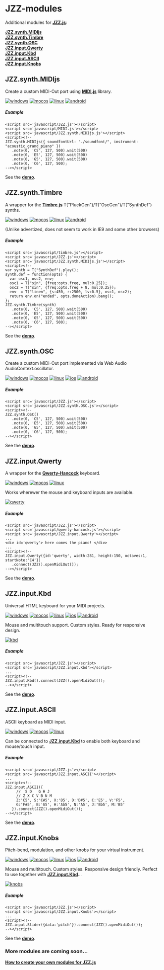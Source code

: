 # JZZ-modules

Additional modules for [**JZZ.js**](https://github.com/jazz-soft/JZZ):

[**JZZ.synth.MIDIjs**](#jzzsynthmidijs)  
[**JZZ.synth.Timbre**](#jzzsynthtimbre)  
[**JZZ.synth.OSC**](#jzzsynthosc)  
[**JZZ.input.Qwerty**](#jzzinputqwerty)  
[**JZZ.input.Kbd**](#jzzinputkbd)  
[**JZZ.input.ASCII**](#jzzinputascii)  
[**JZZ.input.Knobs**](#jzzinputknobs)  

## JZZ.synth.MIDIjs

Create a custom MIDI-Out port using [**MIDI.js**](https://github.com/mudcube/MIDI.js) library.

[![windows](http://jazz-soft.github.io/img/windows.jpg)](https://jazz-soft.github.io/modules/midijs)
[![mocos](http://jazz-soft.github.io/img/macos.jpg)](https://jazz-soft.github.io/modules/midijs)
[![linux](http://jazz-soft.github.io/img/linux.jpg)](https://jazz-soft.github.io/modules/midijs)
[![android](http://jazz-soft.github.io/img/android.jpg)](https://jazz-soft.github.io/modules/midijs)

##### Example

    <script src='javascript/JZZ.js'></script>
    <script src='javascript/MIDI.js'></script>
    <script src='javascript/JZZ.synth.MIDIjs.js'></script>
    <script><!--
    JZZ.synth.MIDIjs({ soundfontUrl: "./soundfont/", instrument: "acoustic_grand_piano" })
       .note(0, 'C5', 127, 500).wait(500)
       .note(0, 'E5', 127, 500).wait(500)
       .note(0, 'G5', 127, 500).wait(500)
       .note(0, 'C6', 127, 500);
    --></script>

See the [**demo**](https://jazz-soft.github.io/modules/midijs).

## JZZ.synth.Timbre

A wrapper for the [**Timbre.js**](https://github.com/mohayonao/timbre.js) T("PluckGen")/T("OscGen")/T("SynthDef") synths.

[![windows](http://jazz-soft.github.io/img/windows.jpg)](https://jazz-soft.github.io/modules/timbre)
[![mocos](http://jazz-soft.github.io/img/macos.jpg)](https://jazz-soft.github.io/modules/timbre)
[![linux](http://jazz-soft.github.io/img/linux.jpg)](https://jazz-soft.github.io/modules/timbre)
[![android](http://jazz-soft.github.io/img/android.jpg)](https://jazz-soft.github.io/modules/timbre)

(Unlike advertized, does not seem to work in IE9 and some other browsers)

##### Example

    <script src='javascript/timbre.js'></script>
    <script src='javascript/JZZ.js'></script>
    <script src='javascript/JZZ.synth.MIDIjs.js'></script>
    <script><!--
    var synth = T("SynthDef").play();
    synth.def = function(opts) {
      var osc1, osc2, env;
      osc1 = T("sin", {freq:opts.freq, mul:0.25});
      osc2 = T("sin", {freq:opts.freq + 8, mul:0.25});
      env  = T("linen", {s:450, r:2500, lv:0.5}, osc1, osc2);
      return env.on("ended", opts.doneAction).bang();
    };
    JZZ.synth.Timbre(synth)
       .note(0, 'C5', 127, 500).wait(500)
       .note(0, 'E5', 127, 500).wait(500)
       .note(0, 'G5', 127, 500).wait(500)
       .note(0, 'C6', 127, 500);
    --></script>

See the [**demo**](https://jazz-soft.github.io/modules/timbre).

## JZZ.synth.OSC

Create a custom MIDI-Out port implemented via Web Audio AudioContext.oscillator.

[![windows](http://jazz-soft.github.io/img/windows.jpg)](https://jazz-soft.github.io/modules/osc)
[![mocos](http://jazz-soft.github.io/img/macos.jpg)](https://jazz-soft.github.io/modules/osc)
[![linux](http://jazz-soft.github.io/img/linux.jpg)](https://jazz-soft.github.io/modules/osc)
[![ios](http://jazz-soft.github.io/img/ios.jpg)](https://jazz-soft.github.io/modules/osc)
[![android](http://jazz-soft.github.io/img/android.jpg)](https://jazz-soft.github.io/modules/osc)

##### Example

    <script src='javascript/JZZ.js'></script>
    <script src='javascript/JZZ.synth.OSC.js'></script>
    <script><!--
    JZZ.synth.OSC()
       .note(0, 'C5', 127, 500).wait(500)
       .note(0, 'E5', 127, 500).wait(500)
       .note(0, 'G5', 127, 500).wait(500)
       .note(0, 'C6', 127, 500);
    --></script>

See the [**demo**](https://jazz-soft.github.io/modules/osc).

## JZZ.input.Qwerty

A wrapper for the [**Qwerty-Hancock**](https://github.com/stuartmemo/qwerty-hancock) keyboard.

[![windows](http://jazz-soft.github.io/img/windows.jpg)](https://jazz-soft.github.io/modules/qwerty)
[![mocos](http://jazz-soft.github.io/img/macos.jpg)](https://jazz-soft.github.io/modules/qwerty)
[![linux](http://jazz-soft.github.io/img/linux.jpg)](https://jazz-soft.github.io/modules/qwerty)

Works wherewer the mouse and keyboard inputs are available.

[![qwerty](http://jazz-soft.github.io/img/qwerty.png)](https://jazz-soft.github.io/modules/qwerty)

##### Example

    <script src='javascript/JZZ.js'></script>
    <script src='javascript/qwerty-hancock.js'></script>
    <script src='javascript/JZZ.input.Qwerty'></script>
    ...
    <div id='qwerty'> here comes the piano! </div>
    ...
    <script><!--
    JZZ.input.Qwerty({id:'qwerty', width:281, height:150, octaves:1, startNote:'C4'})
       .connect(JZZ().openMidiOut());
    --></script>

See the [**demo**](https://jazz-soft.github.io/modules/qwerty).

## JZZ.input.Kbd

Universal HTML keyboard for your MIDI projects.

[![windows](http://jazz-soft.github.io/img/windows.jpg)](https://jazz-soft.github.io/modules/kbd)
[![mocos](http://jazz-soft.github.io/img/macos.jpg)](https://jazz-soft.github.io/modules/kbd)
[![linux](http://jazz-soft.github.io/img/linux.jpg)](https://jazz-soft.github.io/modules/kbd)
[![ios](http://jazz-soft.github.io/img/ios.jpg)](https://jazz-soft.github.io/modules/kbd)
[![android](http://jazz-soft.github.io/img/android.jpg)](https://jazz-soft.github.io/modules/kbd)

Mouse and multitouch support.
Custom styles.
Ready for responsive design.

[![kbd](http://jazz-soft.github.io/img/kbds.png)](https://jazz-soft.github.io/modules/kbd)

##### Example

    <script src='javascript/JZZ.js'></script>
    <script src='javascript/JZZ.input.Kbd'></script>
    ...
    <script><!--
    JZZ.input.Kbd().connect(JZZ().openMidiOut());
    --></script>

See the [**demo**](https://jazz-soft.github.io/modules/kbd).

## JZZ.input.ASCII

ASCII keyboard as MIDI input.

[![windows](http://jazz-soft.github.io/img/windows.jpg)](https://jazz-soft.github.io/modules/ascii)
[![mocos](http://jazz-soft.github.io/img/macos.jpg)](https://jazz-soft.github.io/modules/ascii)
[![linux](http://jazz-soft.github.io/img/linux.jpg)](https://jazz-soft.github.io/modules/ascii)

Can be connected to [**JZZ.input.Kbd**](#jzzinputkbd) to enable both keyboard and mouse/touch input.

##### Example

    <script src='javascript/JZZ.js'></script>
    <script src='javascript/JZZ.input.ASCII'></script>
    ...
    <script><!--
    JZZ.input.ASCII({
         //  S D   G H J
         // Z X C V B N M
         Z:'C5', S:'C#5', X:'D5', D:'D#5', C:'E5', V:'F5',
         G:'F#5', B:'G5', H:'Ab5', N:'A5', J:'Bb5', M:'B5'
       }).connect(JZZ().openMidiOut());
    --></script>

See the [**demo**](https://jazz-soft.github.io/modules/ascii).

## JZZ.input.Knobs

Pitch-bend, modulation, and other knobs for your virtual instrument.

[![windows](http://jazz-soft.github.io/img/windows.jpg)](https://jazz-soft.github.io/modules/knobs)
[![mocos](http://jazz-soft.github.io/img/macos.jpg)](https://jazz-soft.github.io/modules/knobs)
[![linux](http://jazz-soft.github.io/img/linux.jpg)](https://jazz-soft.github.io/modules/knobs)
[![ios](http://jazz-soft.github.io/img/ios.jpg)](https://jazz-soft.github.io/modules/knobs)
[![android](http://jazz-soft.github.io/img/android.jpg)](https://jazz-soft.github.io/modules/knobs)

Mouse and multitouch.
Custom styles.
Responsive design friendly.
Perfect to use together with [**JZZ.input.Kbd**](#jzzinputkbd)...

[![knobs](http://jazz-soft.github.io/img/knobs.png)](https://jazz-soft.github.io/modules/knobs)

##### Example

    <script src='javascript/JZZ.js'></script>
    <script src='javascript/JZZ.input.Knobs'></script>
    ...
    <script><!--
    JZZ.input.Slider({data:'pitch'}).connect(JZZ().openMidiOut());
    --></script>

See the [**demo**](https://jazz-soft.github.io/modules/knobs).


### More modules are coming soon...

[**How to create your own modules for JZZ.js**](http://jazz-soft.net/doc/JZZ/modules.html)